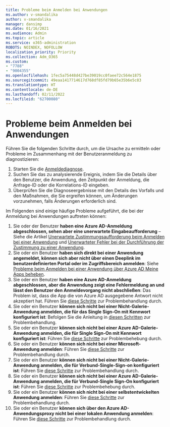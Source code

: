 ```yaml
---
title: Probleme beim Anmelden bei Anwendungen
ms.author: v-smandalika
author: v-smandalika
manager: dansimp
ms.date: 01/16/2021
ms.audience: Admin
ms.topic: article
ms.service: o365-administration
ROBOTS: NOINDEX, NOFOLLOW
localization_priority: Priority
ms.collection: Adm_O365
ms.custom:
- "7788"
- "9004355"
ms.openlocfilehash: 1fec5a75448d427be39019cc0faee72c564e1875
ms.sourcegitcommit: 49eaa1417714617d768df85fd79b65e35b6e5c83
ms.translationtype: HT
ms.contentlocale: de-DE
ms.lasthandoff: 02/11/2022
ms.locfileid: "62700080"
---
```

# <a name="issues-signing-in-to-applications"></a>Probleme beim Anmelden bei Anwendungen

Führen Sie die folgenden Schritte durch, um die Ursache zu ermitteln oder Probleme im Zusammenhang mit der Benutzeranmeldung zu diagnostizieren:

1. Starten Sie die [Anmeldediagnose](https://ms.portal.azure.com/#blade/Microsoft_AAD_IAM/ActiveDirectoryMenuBlade/diagnose/symptomId/ms_aad_dxp_signin_caDiagnoseAndSolveSummarySymptom).
2. Suchen Sie das zu analysierende Ereignis, indem Sie die Details über den Benutzer, die Anwendung, den Zeitpunkt der Anmeldung, die Anfrage-ID oder die Korrelations-ID eingeben.
3. Überprüfen Sie die Diagnoseergebnisse mit den Details des Vorfalls und den Maßnahmen, die Sie ergreifen können, um Änderungen vorzunehmen, falls Änderungen erforderlich sind.

Im Folgenden sind einige häufige Probleme aufgeführt, die bei der Anmeldung bei Anwendungen auftreten können:

1. Sie oder der Benutzer **haben eine Azure AD-Anmeldung abgeschlossen, sehen aber eine unerwartete Eingabeaufforderung** – Siehe die Artikel [Unerwartete Zustimmungsaufforderung beim Anmelden bei einer Anwendung](https://docs.microsoft.com/azure/active-directory/manage-apps/application-sign-in-unexpected-user-consent-prompt) und [Unerwarteter Fehler bei der Durchführung der Zustimmung zu einer Anwendung](https://docs.microsoft.com/azure/active-directory/manage-apps/application-sign-in-unexpected-user-consent-error).
2. Sie oder ein Benutzer **haben sich direkt bei einer Anwendung angemeldet, können sich aber nicht über einen Deeplink im benutzerdefinierten Portal oder im Zugriffsbereich anmelden**: Siehe [Probleme beim Anmelden bei einer Anwendung über Azure AD Meine Apps beheben](https://docs.microsoft.com/azure/active-directory/manage-apps/application-sign-in-other-problem-access-panel).
3. Sie oder ein Benutzer **haben eine Azure AD-Anmeldung abgeschlossen, aber die Anwendung zeigt eine Fehlermeldung an und lässt den Benutzer den Anmeldevorgang nicht abschließen**: Das Problem ist, dass die App die von Azure AD ausgegebene Antwort nicht akzeptiert hat. Führen Sie [diese Schritte](https://docs.microsoft.com/azure/active-directory/application-sign-in-problem-application-error) zur Problembehandlung durch.
4. Sie oder ein Benutzer **können sich nicht bei einer Nicht-Galerie-Anwendung anmelden, die für das Single Sign-On mit Kennwort konfiguriert ist**: Befolgen Sie die Anleitung in [diesen Schritten](https://docs.microsoft.com/azure/active-directory/manage-apps/troubleshoot-password-based-sso) zur Problembehandlung.
5. Sie oder ein Benutzer **können sich nicht bei einer Azure AD-Galerie-Anwendung anmelden, die für Single Sign-On mit Kennwort konfiguriert ist**: Führen Sie [diese Schritte](https://docs.microsoft.com/azure/active-directory/manage-apps/troubleshoot-password-based-sso) zur Problembehebung durch.
6. Sie oder ein Benutzer **können sich nicht bei einer Microsoft-Anwendung anmelden**: Führen Sie [diese Schritte](https://docs.microsoft.com/azure/active-directory/manage-apps/application-sign-in-problem-first-party-microsoft) zur Problembehandlung durch.
7. Sie oder ein Benutzer **können sich nicht bei einer Nicht-Galerie-Anwendung anmelden, die für Verbund-Single-Sign-on konfiguriert ist**: Führen Sie [diese Schritte](https://docs.microsoft.com/azure/active-directory/application-sign-in-problem-federated-sso-non-gallery) zur Problembehandlung durch.
8. Sie oder ein Benutzer **können sich nicht bei einer Azure AD-Galerie-Anwendung anmelden, die für Verbund-Single Sign-On konfiguriert ist**: Führen Sie [diese Schritte](https://docs.microsoft.com/azure/active-directory/manage-apps/application-sign-in-problem-federated-sso-gallery) zur Problembehebung durch.
9. Sie oder ein Benutzer **können sich nicht bei einer selbstentwickelten Anwendung anmelden**: Führen Sie [diese Schritte](https://docs.microsoft.com/azure/active-directory/manage-apps/application-sign-in-problem-federated-sso-gallery) zur Problembehandlung durch.
10. Sie oder ein Benutzer **können sich über den Azure AD-Anwendungsproxy nicht bei einer lokalen Anwendung anmelden**: Führen Sie [diese Schritte](https://docs.microsoft.com/azure/active-directory/manage-apps/application-sign-in-problem-on-premises-application-proxy) zur Problembehandlung durch.

